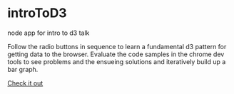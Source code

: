 introToD3
=========

node app for intro to d3 talk

Follow the radio buttons in sequence to learn a fundamental d3 pattern for getting data to the browser.
Evaluate the code samples in the chrome dev tools to see problems and the ensueing solutions and iteratively build up a bar graph.

<a href="http://d3intro.herokuapp.com/">Check it out</a>
